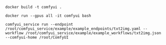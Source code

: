     docker build -t comfyui .

    docker run --gpus all -it comfyui bash

    comfyui_service run --endpoint /root/comfyui_service/example/example_endpoints/txt2img.yaml --workflow /root/comfyui_service/example/example_workflows/txt2img.json --comfyui-home /root/ComfyUI